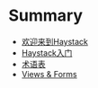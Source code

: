 # Summary

* [欢迎来到Haystack](README.md)
* [Haystack入门](chapter1.md)
* [术语表](chapter2.md)
* [Views & Forms](views_and_forms.md)

